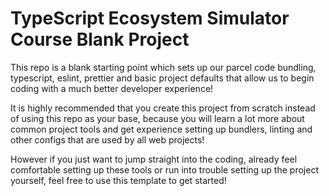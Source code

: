# TypeScript Ecosystem Simulator Course Blank Project
This repo is a blank starting point which sets up our parcel code bundling, typescript, eslint, prettier and basic project defaults that allow us to begin coding with a much better developer experience!

It is highly recommended that you create this project from scratch instead of using this repo as your base, because you will learn a lot more about common project tools and get experience setting up bundlers, linting and other configs that are used by all web projects!

However if you just want to jump straight into the coding, already feel comfortable setting up these tools or run into trouble setting up the project yourself, feel free to use this template to get started!
